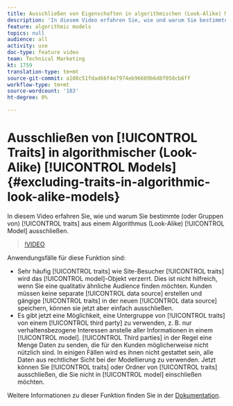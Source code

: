 ```yaml
---
title: Ausschließen von Eigenschaften in algorithmischen (Look-Alike) Modellen
description: 'In diesem Video erfahren Sie, wie und warum Sie bestimmte (oder Gruppen) Eigenschaften aus einem algorithmischen (Look-Alike-)Modell ausschließen. '
feature: algorithmic models
topics: null
audience: all
activity: use
doc-type: feature video
team: Technical Marketing
kt: 1759
translation-type: tm+mt
source-git-commit: a108c51fdad66f4e7974eb96609b6d8f058cb6ff
workflow-type: tm+mt
source-wordcount: '183'
ht-degree: 0%

---
```



# Ausschließen von [!UICONTROL Traits] in algorithmischer (Look-Alike) [!UICONTROL Models] {#excluding-traits-in-algorithmic-look-alike-models}

In diesem Video erfahren Sie, wie und warum Sie bestimmte (oder Gruppen von) [!UICONTROL traits] aus einem Algorithmus (Look-Alike) [!UICONTROL Model] ausschließen.

>[!VIDEO](https://video.tv.adobe.com/v/25569/?quality=12)

Anwendungsfälle für diese Funktion sind:

* Sehr häufig [!UICONTROL traits] wie Site-Besucher [!UICONTROL traits] wird das [!UICONTROL model]-Objekt verzerrt. Dies ist nicht hilfreich, wenn Sie eine qualitativ ähnliche Audience finden möchten. Kunden müssen keine separate [!UICONTROL data source] erstellen und gängige [!UICONTROL traits] in der neuen [!UICONTROL data source] speichern, können sie jetzt aber einfach ausschließen.
* Es gibt jetzt eine Möglichkeit, eine Untergruppe von [!UICONTROL traits] von einem [!UICONTROL third party] zu verwenden, z. B. nur verhaltensbezogene Interessen anstelle aller Informationen in einem [!UICONTROL model]. [!UICONTROL Third parties] in der Regel eine Menge Daten zu senden, die für den Kunden möglicherweise nicht nützlich sind. In einigen Fällen wird es ihnen nicht gestattet sein, alle Daten aus rechtlicher Sicht bei der Modellierung zu verwenden. Jetzt können Sie [!UICONTROL traits] oder Ordner von [!UICONTROL traits] ausschließen, die Sie nicht in [!UICONTROL model] einschließen möchten.

Weitere Informationen zu dieser Funktion finden Sie in der [Dokumentation](https://marketing.adobe.com/resources/help/en_US/aam/trait-exclusion-algo-models.html).